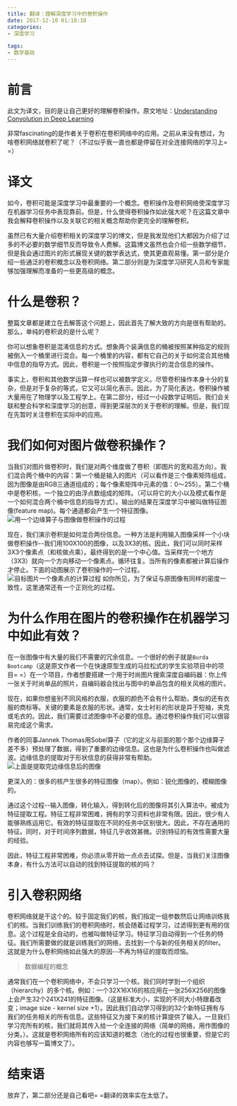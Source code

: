 ```yaml
---
title: 翻译：理解深度学习中的卷积操作
date: 2017-12-10 01:18:18
categories:
- 深度学习

tags:
- 数学基础
---
```

# 前言
此文为译文，目的是让自己更好的理解卷积操作。原文地址：[Understanding Convolution in Deep Learning](http://timdettmers.com/2015/03/26/convolution-deep-learning/)

非常fascinating的是作者关于卷积在卷积网络中的应用。之前从来没有想过，为啥卷积网络就卷积了呢？（不过似乎我一直也都是停留在对全连接网络的学习上= =）

<!-- more -->
# 译文
如今，卷积可能是深度学习中最重要的一个概念。卷积操作及卷积网络使深度学习在机器学习任务中表现靠前。但是，什么使得卷积操作如此强大呢？在这篇文章中我会解释卷积操作以及关联它的相关概念帮助你更完全的理解卷积。

虽然已有大量介绍卷积相关的深度学习的博文，但是我发现他们大都因为介绍了过多的不必要的数学细节反而导致令人费解。这篇博文虽然也会介绍一些数学细节，但是我会通过图片的形式展现关键的数学表达式，使其更直观易懂。第一部分是介绍一些通泛的卷积概念以及卷积网络。第二部分则是为深度学习研究人员和专家能够加强理解而准备的一些更高级的概念。

# 什么是卷积？
整篇文章都是建立在去解答这个问题上，因此首先了解大致的方向是很有帮助的。那么，单纯的卷积说的是什么呢？

你可以想象卷积是混淆信息的方式。想象两个装满信息的桶被按照某种指定的规则被倒入一个桶里进行混合。每一个桶里的内容，都有它自己的关于如何混合其他桶中信息的指导方式。因此，卷积是一个按照指定步骤执行的混合信息的操作。

事实上，卷积和其他数学运算一样也可以被数学定义。尽管卷积操作本身十分的复杂，但是对于复杂的等式，它又可以简化表示。因此，为了简化表达，卷积操作被大量用在了物理学以及工程学上。在第二部分，经过一小段数学证明后。我们会关联和整合科学和深度学习的创意，得到更深层次的关于卷积的理解。但是，我们现在先暂时关注卷积在实际中的应用。

# 我们如何对图片做卷积操作？
当我们对图片做卷积时，我们是对两个维度做了卷积（即图片的宽和高方向）。我们混合两个桶中的内容：第一个桶是输入的图片（可以看作是三个像素矩阵组成，因为图像是由RGB三通道组成的；每个像素矩阵中元素的值：0～255）。第二个桶中是卷积核，一个独立的由浮点数组成的矩阵。（可以将它的大小以及模式看作是一个如何混合两个桶中信息的指导方式）。输出的结果在深度学习中被叫做特征图像(feature map)。每个通道都会产生一个特征图像。
![用一个边缘算子与图像做卷积操作的过程](https://i1.wp.com/timdettmers.com/wp-content/uploads/2015/03/convolution.png)

现在，我们演示卷积是如何混合两份信息。一种方法是利用输入图像采样一个小块做卷积操作--我们用100X100的图像，以及3X3的核。因此，我们可以同时采样3X3个像素点（和核做点乘）。最终得到的是一个中心值。当采样完一个地方（3X3）就向一个方向移动一个像素点。循环往复。当所有的像素都被计算后操作才停止。下面的动图展示了卷积操作的一个过程。
![目标图片一个像素点的计算过程](https://i2.wp.com/timdettmers.com/wp-content/uploads/2015/03/aa-convolution-02.gif)
如你所见，为了保证与原图像有同样的密度一致性，这里通常还有一个正则化的过程。

# 为什么作用在图片的卷积操作在机器学习中如此有效？
在一张图像中有大量的我们不需要的冗余信息。一个很好的例子就是`Burda Bootcamp`（这是原文作者一个在快速原型生成的马拉松式的学生实验项目中的项目=  =）在一个项目，作者想要搭建一个用于时尚图片搜索深度自编码器：你上传一张关于时尚单品的照片，自编码器会找出与图中的单品包含的相关风格的图片。

现在，如果你想鉴别不同风格的衣服，衣服的颜色不会有什么帮助，类似的还有衣服的商标等。关键的要素是衣服的形状。通常，女士衬衫的形状是异于短袖，夹克或毛衣的。因此，我们需要过滤图像中不必要的信息。通过卷积操作我们可以很容易完成这个需求。

作者的同事Jannek Thomas用Sobel算子（它的定义与前面的那个那个边缘算子差不多）预处理了数据，得到了重要的边缘信息。这也是为什么卷积操作也叫做滤波。边缘信息的提取对于形状信息的获得非常有帮助。
![上面是提取完边缘信息后的图像](https://i1.wp.com/timdettmers.com/wp-content/uploads/2015/03/autoencoder_fashion_features_and_results.png)

更深入的：很多的核产生很多的特征图像（map）。例如：锐化图像的，模糊图像的。

通过这个过程--输入图像，转化输入，得到转化后的图像将其引入算法中。被成为特征提取工程。特征工程非常困难，拥有的学习资料也非常有限。因此，很少有人能够熟练运用它。有效的特征提取在不同的任务中区别很大。因此，不存在通用的特征。同时，对于时间序列数据，特征几乎收效甚微。识别特征的有效性需要大量的经验。

因此，特征工程非常困难，你必须从零开始一点点去试探。但是，当我们关注图像本身，有什么方法可以自动的找到特征提取的核的吗？

# 引入卷积网络
卷积网络就是干这个的。较于固定我们的核，我们指定一组参数然后让网络训练我们的核。当我们训练我们的卷积网络时，核会随着过程学习，过滤得到更有用的信息。这个过程是全自动的，也被叫做特征学习。特征学习自动得到一个任务的特征。我们所需要做的就是训练我们的网络，去找到一个与新的任务相关的filter。这就是为什么卷积网络如此强大的原因--不再为特征的提取而烦恼。

> 数据编程的概念
> 

通常我们在一个卷积网络中，不会只学习一个核。我们同时学到一个组织（hierarchy）的多个核。例如：一个32X16X16的核应用在一张256X256的图像上会产生32个241X241的特征图像。（这是标准大小，实现的不同大小特跟着改变；image size - kernel size +1）。因此我们自动学习得到的32个新特征拥有与我们的任务相关的所有信息。这些特征又为接下来的核计算提供了输入。一旦我们学习完所有的核，我们就将其传入给一个全连接的网络（简单的网络，用作图像的分类。）。这就是卷积网络所有的应该知道的概念（池化的过程也很重要，但是它的内容也够写一篇博文了）。


# 结束语
放弃了，第二部分还是自己看吧= =翻译的效率实在太低了。